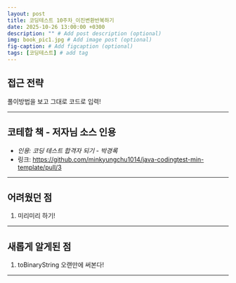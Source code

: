 ```yaml
---
layout: post
title: 코딩테스트 10주차_이진변환반복하기
date: 2025-10-26 13:00:00 +0300
description: "" # Add post description (optional)
img: book_pic1.jpg # Add image post (optional)
fig-caption: # Add figcaption (optional)
tags: [코딩테스트] # add tag
---
```


## 접근 전략
풀이방법을 보고 그대로 코드로 입력!   

---

## 코테합 책 - 저자님 소스 인용
- *인용: 코딩 테스트 합격자 되기 - 박경록*  
- 링크: https://github.com/minkyungchu1014/java-codingtest-min-template/pull/3
---

## 어려웠던 점
1. 미리미리 하기! 

---

## 새롭게 알게된 점
1. toBinaryString 오랜만에 써본다! 

---